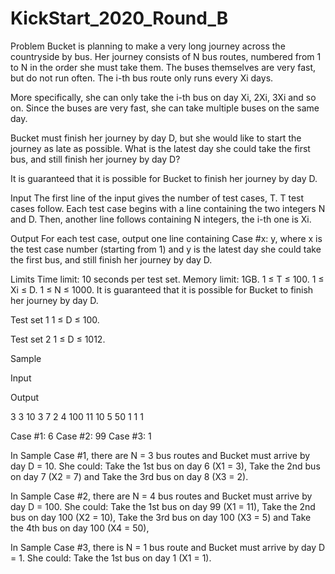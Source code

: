 # KickStart_2020_Round_B

Problem
Bucket is planning to make a very long journey across the countryside by bus. Her journey consists of N bus routes, numbered from 1 to N in the order she must take them. The buses themselves are very fast, but do not run often. The i-th bus route only runs every Xi days.

More specifically, she can only take the i-th bus on day Xi, 2Xi, 3Xi and so on. Since the buses are very fast, she can take multiple buses on the same day.

Bucket must finish her journey by day D, but she would like to start the journey as late as possible. What is the latest day she could take the first bus, and still finish her journey by day D?

It is guaranteed that it is possible for Bucket to finish her journey by day D.

Input
The first line of the input gives the number of test cases, T. T test cases follow. Each test case begins with a line containing the two integers N and D. Then, another line follows containing N integers, the i-th one is Xi.

Output
For each test case, output one line containing Case #x: y, where x is the test case number (starting from 1) and y is the latest day she could take the first bus, and still finish her journey by day D.

Limits
Time limit: 10 seconds per test set.
Memory limit: 1GB.
1 ≤ T ≤ 100.
1 ≤ Xi ≤ D.
1 ≤ N ≤ 1000.
It is guaranteed that it is possible for Bucket to finish her journey by day D.

Test set 1
1 ≤ D ≤ 100.

Test set 2
1 ≤ D ≤ 1012.

Sample

Input
 	
Output
 
3
3 10
3 7 2
4 100
11 10 5 50
1 1
1

  
Case #1: 6
Case #2: 99
Case #3: 1

  
In Sample Case #1, there are N = 3 bus routes and Bucket must arrive by day D = 10. She could:
Take the 1st bus on day 6 (X1 = 3),
Take the 2nd bus on day 7 (X2 = 7) and
Take the 3rd bus on day 8 (X3 = 2).

In Sample Case #2, there are N = 4 bus routes and Bucket must arrive by day D = 100. She could:
Take the 1st bus on day 99 (X1 = 11),
Take the 2nd bus on day 100 (X2 = 10),
Take the 3rd bus on day 100 (X3 = 5) and
Take the 4th bus on day 100 (X4 = 50),

In Sample Case #3, there is N = 1 bus route and Bucket must arrive by day D = 1. She could:
Take the 1st bus on day 1 (X1 = 1).
